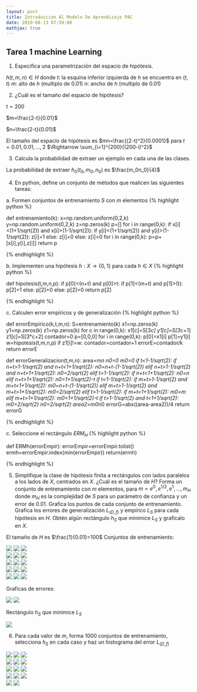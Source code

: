 ```yaml
---
layout: post
title: Introduccion Al Modelo De Aprendizaje PAC
date: 2019-08-13 07:59:00
mathjax: true
---
```

## Tarea 1 machine Learning 

1. Especifica una parametrización del espacio de hipótesis.

$h(t,m,n)\in H$ donde
$t$: la esquina inferior izquierda de $h$ se encuentra en $(t,t)$
$m$: alto de $h$ (multiplo de 0.01)
$n$: ancho de $h$ (multiplo de 0.01)

2. ¿Cuál es el tamaño del espacio de hipótesis?

$t=200$

$m=\frac{2-t}{0.01}$

$n=\frac{2-t}{0.01}$

El tamaño del espacio de hipótesis es $mn=\frac{(2-t)^2}{0.0001}$ para $t=0.01,0.01,...,2$ $\Rightarrow \sum_{i=1}^{200}{(200-i)^2}$ 

3. Calcula la probabilidad de extraer un ejemplo en cada una de las clases.

La probabilidad de extraer $h_0(t_0,m_0,n_0)$ es $\frac{m_0n_0}{4}$

4. En python, define un conjunto de métodos que realicen las siguientes tareas: 

a. Formen conjuntos de entrenamiento $S$ con $m$ elementos
{% highlight python %}

def entrenamiento(k): 
    x=np.random.uniform(0,2,k)
    y=np.random.uniform(0,2,k)
    z=np.zeros(k)
    p=[]
    for i in range(0,k):
        if x[i]<(1+1/sqrt(2)) and x[i]>(1-1/sqrt(2)):
            if y[i]<(1+1/sqrt(2)) and y[i]>(1-1/sqrt(2)):
                z[i]=1
            else:
                z[i]=0
        else: 
            z[i]=0
    for i in range(0,k):
        p=p+[x[i],y[i],z[i]]
    return p

{% endhighlight %}

b. Implementen una hipótesis $h:X\to \{0,1\}$ para cada $h\in X$
{% highlight python %}

def hipotesis(t,m,n,p):
    if p[0]<(n+t) and p[0]>t:
        if p[1]<(m+t) and p[1]>(t):
                p[2]=1
        else:
                p[2]=0
    else: 
        p[2]=0
    return p[2]
    
{% endhighlight %}

c. Calculen error empíricos y de generalización
{% highlight python %}

def errorEmpirico(k,t,m,n):
    S=entrenamiento(k)
    x1=np.zeros(k)
    y1=np.zeros(k)
    z1=np.zeros(k)
    for c in range(0,k):
        x1[c]=S[3*c]
        y1[c]=S[3*c+1]
        z1[c]=S[3*c+2]
    contador=0
    p=[0,0,0]
    for i in range(0,k):
        p[0]=x1[i]
        p[1]=y1[i]
        w=hipotesis(t,m,n,p)
        if z1[i]!=w:
            contador=contador+1 
    errorE=contador/k
    return errorE

def errorGeneralizacion(t,m,n):
    area=m*n
    n0=0
    m0=0
    if t<1-1/sqrt(2):
        if n+t>1-1/sqrt(2) and n+t<1+1/sqrt(2):
            n0=n+t-(1-1/sqrt(2))
        elif n+t>1-1/sqrt(2) and n+t>1+1/sqrt(2):
            n0=2/sqrt(2)
    elif t>1-1/sqrt(2):
        if n+t<1+1/sqrt(2):
            n0=n
        elif n+t>1+1/sqrt(2):
            n0=1+1/sqrt(2)-t
    if t<1-1/sqrt(2):
        if m+t>1-1/sqrt(2) and m+t<1+1/sqrt(2):
            m0=n+t-(1-1/sqrt(2))
        elif m+t>1-1/sqrt(2) and m+t>1+1/sqrt(2):
            m0=2/sqrt(2)
    elif t>1-1/sqrt(2):
        if m+t<1+1/sqrt(2):
            m0=m
        elif m+t>1+1/sqrt(2):
            m0=1+1/sqrt(2)-t
    if t>1-1/sqrt(2) and t<1+1/sqrt(2):
        m0=2/sqrt(2)
        n0=2/sqrt(2)
    area2=m0*n0
    errorG=abs((area-area2))/4
    return errorG

{% endhighlight %}

c. Seleccione el rectángulo $ERM_H$
{% highlight python %}

def ERMh(errorEmpir):
    errorEmpir=errorEmpir.tolist()
    ermh=errorEmpir.index(min(errorEmpir))
    return(ermh)
    
{% endhighlight %}

5. Simplifique la clase de hipótesis finita a rectángulos con lados paralelos a los lados de $X$, centrados en $X$. ¿Cuál es el tamaño de $H$? Forma un conjunto de entrenamiento con $m$ elementos, para $m=e^0,e^{1/2},e^1,...,m_H$ donde $m_H$ es la complejidad de $S$ para un parámetro de confianza y un error de 0.01. Grafica los puntos de cada conjunto de entrenamiento. Grafica los errores de generalización $L_{(D,f)}$ y empírico $L_S$ para cada hipótesis en $H$.  Obtén algún rectángulo $h_S$ que minimice $L_S$  y grafícalo en $X$.

El tamaño de $H$ es $\frac{1}{0.01}=100$
Conjuntos de entrenamiento:

<div class="img_row">
	<img class="col one" src="/img/entrenamiento1.jpg">
	<img class="col one" src="/img/entrenamiento2.jpg">
	<img class="col one" src="/img/entrenamiento3.jpg">
</div>

<div class="img_row">
	<img class="col one" src="/img/entrenamiento4.jpg">
	<img class="col one" src="/img/entrenamiento5.jpg">
	<img class="col one" src="/img/entrenamiento6.jpg">
</div>

<div class="img_row">
	<img class="col one" src="/img/entrenamiento7.jpg">
	<img class="col one" src="/img/entrenamiento8.jpg">
	<img class="col one" src="/img/entrenamiento9.jpg">
</div>

<div class="img_row">
	<img class="col one" src="/img/entrenamiento10.jpg">
	<img class="col one" src="/img/entrenamiento11.jpg">
	<img class="col one" src="/img/entrenamiento12.jpg">
</div>

<div class="img_row">
	<img class="col one" src="/img/entrenamiento13.jpg">
	<img class="col one" src="/img/entrenamiento14.jpg">
	<img class="col one" src="/img/entrenamiento15.jpg">
</div>

Graficas de errores:

<div class="img_row">
	<img class="col one" src="/img/error1.jpg">
	<img class="col one" src="/img/error2.jpg">
</div>

Rectángulo $h_S$ que minimice $L_S$
<div class="img_row">
	<img class="col one" src="/img/min.jpg">
</div>

6. Para cada valor de $m$, forma 1000 conjuntos de entrenamiento, selecciona $h_S$ en cada caso y haz un histograma del error $L_{(D,f)}$

<div class="img_row">
	<img class="col one" src="/img/his1.jpg">
	<img class="col one" src="/img/his2.jpg">
	<img class="col one" src="/img/his3.jpg">
</div>

<div class="img_row">
	<img class="col one" src="/img/his4.jpg">
	<img class="col one" src="/img/his5.jpg">
	<img class="col one" src="/img/his6.jpg">
</div>

<div class="img_row">
	<img class="col one" src="/img/his7.jpg">
	<img class="col one" src="/img/his8.jpg">
	<img class="col one" src="/img/his9.jpg">
</div>

<div class="img_row">
	<img class="col one" src="/img/his10.jpg">
	<img class="col one" src="/img/his11.jpg">
	<img class="col one" src="/img/his12.jpg">
</div>

<div class="img_row">
	<img class="col one" src="/img/his13.jpg">
	<img class="col one" src="/img/his14.jpg">

</div>
